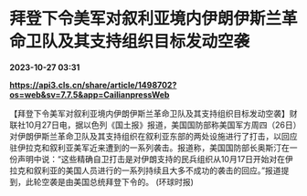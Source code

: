 # 拜登下令美军对叙利亚境内伊朗伊斯兰革命卫队及其支持组织目标发动空袭

**2023-10-27 03:31**

**https://api3.cls.cn/share/article/1498702?os=web&sv=7.7.5&app=CailianpressWeb**

【拜登下令美军对叙利亚境内伊朗伊斯兰革命卫队及其支持组织目标发动空袭】财联社10月27日电，据以色列《国土报》报道，美国国防部称美国军方周四（26日）对伊朗伊斯兰革命卫队及其支持组织在叙利亚东部的两处设施进行了打击，以回应驻伊拉克和叙利亚美军近来遭到的一系列袭击。报道称，美国国防部长奥斯汀在一份声明中说：“这些精确自卫打击是对伊朗支持的民兵组织从10月17日开始对在伊拉克和叙利亚的美国人员进行的一系列持续且大多不成功的袭击的回应。”报道提到，此轮空袭是由美国总统拜登下令的。 (环球时报)